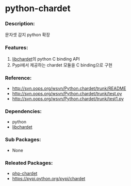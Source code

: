 # python-chardet

### Description:

문자셋 감지 python 확장

### Features:
1. [libchardet](pkg-core-libchardet.md)의 python C binding API
2. Pypi에서 제공하는 chardet 모듈을 C binding으로 구현

### Reference:
* http://svn.oops.org/wsvn/Python.chardet/trunk/README
* http://svn.oops.org/wsvn/Python.chardet/trunk/test.py
* http://svn.oops.org/wsvn/Python.chardet/trunk/test1.py

### Dependencies:
* python
* [libchardet](pkg-core-libchardet.md)

### Sub Packages:
* None

### Releated Packages:
* [php-chardet](pkg-core-php-chardet.md)
* https://pypi.python.org/pypi/chardet